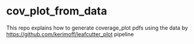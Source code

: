 # cov_plot_from_data
This repo explains how to generate coverage_plot pdfs using the data by https://github.com/kerimoff/leafcutter_plot pipeline
